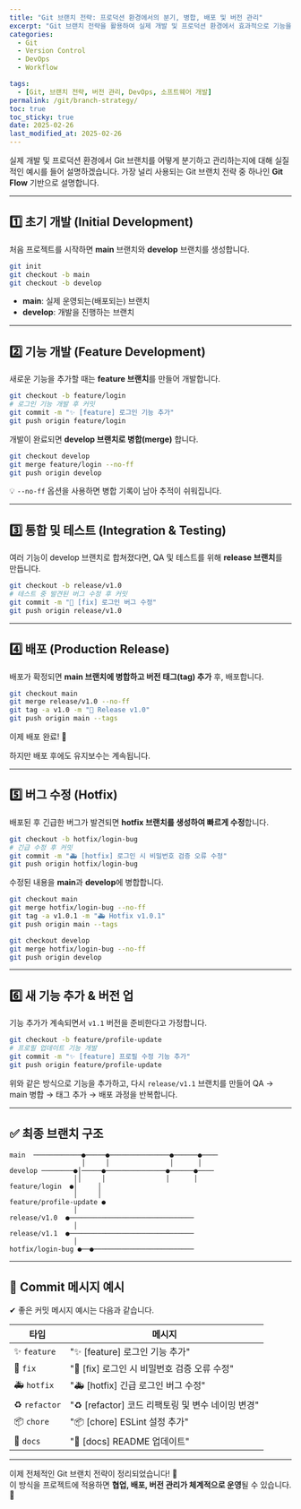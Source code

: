 ```yaml
---
title: "Git 브랜치 전략: 프로덕션 환경에서의 분기, 병합, 배포 및 버전 관리"
excerpt: "Git 브랜치 전략을 활용하여 실제 개발 및 프로덕션 환경에서 효과적으로 기능을 개발하고, 통합, 테스트, 배포하는 방법을 코드 예제와 함께 설명합니다."
categories:
  - Git
  - Version Control
  - DevOps
  - Workflow

tags:
  - [Git, 브랜치 전략, 버전 관리, DevOps, 소프트웨어 개발]
permalink: /git/branch-strategy/
toc: true
toc_sticky: true
date: 2025-02-26
last_modified_at: 2025-02-26
---
```


실제 개발 및 프로덕션 환경에서 Git 브랜치를 어떻게 분기하고 관리하는지에 대해 실질적인 예시를 들어 설명하겠습니다. 가장 널리 사용되는 Git 브랜치 전략 중 하나인 **Git Flow** 기반으로 설명합니다.

---

## **1️⃣ 초기 개발 (Initial Development)**

처음 프로젝트를 시작하면 **main** 브랜치와 **develop** 브랜치를 생성합니다.

```sh
git init
git checkout -b main
git checkout -b develop
```

- **main**: 실제 운영되는(배포되는) 브랜치
- **develop**: 개발을 진행하는 브랜치

---

## **2️⃣ 기능 개발 (Feature Development)**

새로운 기능을 추가할 때는 **feature 브랜치**를 만들어 개발합니다.

```sh
git checkout -b feature/login
# 로그인 기능 개발 후 커밋
git commit -m "✨ [feature] 로그인 기능 추가"
git push origin feature/login
```

개발이 완료되면 **develop 브랜치로 병합(merge)** 합니다.

```sh
git checkout develop
git merge feature/login --no-ff
git push origin develop
```

💡 `--no-ff` 옵션을 사용하면 병합 기록이 남아 추적이 쉬워집니다.

---

## **3️⃣ 통합 및 테스트 (Integration & Testing)**

여러 기능이 develop 브랜치로 합쳐졌다면, QA 및 테스트를 위해 **release 브랜치**를 만듭니다.

```sh
git checkout -b release/v1.0
# 테스트 중 발견된 버그 수정 후 커밋
git commit -m "🐛 [fix] 로그인 버그 수정"
git push origin release/v1.0
```

---

## **4️⃣ 배포 (Production Release)**

배포가 확정되면 **main 브랜치에 병합하고 버전 태그(tag) 추가** 후, 배포합니다.

```sh
git checkout main
git merge release/v1.0 --no-ff
git tag -a v1.0 -m "🎉 Release v1.0"
git push origin main --tags
```

이제 배포 완료! 🚀

하지만 배포 후에도 유지보수는 계속됩니다.

---

## **5️⃣ 버그 수정 (Hotfix)**

배포된 후 긴급한 버그가 발견되면 **hotfix 브랜치를 생성하여 빠르게 수정**합니다.

```sh
git checkout -b hotfix/login-bug
# 긴급 수정 후 커밋
git commit -m "🚑 [hotfix] 로그인 시 비밀번호 검증 오류 수정"
git push origin hotfix/login-bug
```

수정된 내용을 **main**과 **develop**에 병합합니다.

```sh
git checkout main
git merge hotfix/login-bug --no-ff
git tag -a v1.0.1 -m "🚑 Hotfix v1.0.1"
git push origin main --tags

git checkout develop
git merge hotfix/login-bug --no-ff
git push origin develop
```

---

## **6️⃣ 새 기능 추가 & 버전 업**

기능 추가가 계속되면서 `v1.1` 버전을 준비한다고 가정합니다.

```sh
git checkout -b feature/profile-update
# 프로필 업데이트 기능 개발
git commit -m "✨ [feature] 프로필 수정 기능 추가"
git push origin feature/profile-update
```

위와 같은 방식으로 기능을 추가하고, 다시 `release/v1.1` 브랜치를 만들어 QA → main 병합 → 태그 추가 → 배포 과정을 반복합니다.

---

## **✅ 최종 브랜치 구조**

```
main  ────────────●─────●───────────────●──────●────
                  │     │               │      │
develop ────────●│─────●───────────────●──────●────
                ││     │               │      │
feature/login  ●│     │
                │     │
feature/profile-update ●
                │
release/v1.0  ●───────────────────────────────
                │
release/v1.1  ●───────────────────────────────
                │
hotfix/login-bug ●──●─────────────────────────
```

---

## **📌 Commit 메시지 예시**

✔ 좋은 커밋 메시지 예시는 다음과 같습니다.

| 타입          | 메시지                                            |
| ------------- | ------------------------------------------------- |
| ✨ `feature`  | "✨ [feature] 로그인 기능 추가"                   |
| 🐛 `fix`      | "🐛 [fix] 로그인 시 비밀번호 검증 오류 수정"      |
| 🚑 `hotfix`   | "🚑 [hotfix] 긴급 로그인 버그 수정"               |
| ♻️ `refactor` | "♻️ [refactor] 코드 리팩토링 및 변수 네이밍 변경" |
| 📦 `chore`    | "📦 [chore] ESLint 설정 추가"                     |
| 📝 `docs`     | "📝 [docs] README 업데이트"                       |

---

이제 전체적인 Git 브랜치 전략이 정리되었습니다! 🎯  
이 방식을 프로젝트에 적용하면 **협업, 배포, 버전 관리가 체계적으로 운영**될 수 있습니다. 🚀
